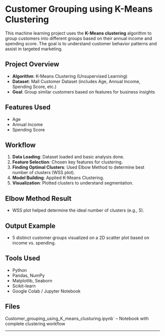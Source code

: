 #  Customer Grouping using K-Means Clustering

This machine learning project uses the **K-Means clustering** algorithm to group customers into different groups based on their annual income and spending score. The goal is to understand customer behavior patterns and assist in targeted marketing.

##  Project Overview

- **Algorithm**: K-Means Clustering (Unsupervised Learning)
- **Dataset**: Mall Customer Dataset (includes Age, Annual Income, Spending Score, etc.)
- **Goal**: Group similar customers based on features for business insights

##  Features Used

- Age  
- Annual Income  
- Spending Score  

##  Workflow

1. **Data Loading**: Dataset loaded and basic analysis done.
2. **Feature Selection**: Chosen key features for clustering.
3. **Finding Optimal Clusters**: Used Elbow Method to determine best number of clusters (WSS plot).
4. **Model Building**: Applied K-Means Clustering.
5. **Visualization**: Plotted clusters to understand segmentation.

##  Elbow Method Result

- WSS plot helped determine the ideal number of clusters (e.g., 5).

##  Output Example

- 5 distinct customer groups visualized on a 2D scatter plot based on income vs. spending.

##  Tools Used

- Python  
- Pandas, NumPy  
- Matplotlib, Seaborn  
- Scikit-learn  
- Google Colab / Jupyter Notebook

##  Files

   Customer_grouping_using_K_means_clusturing.ipynb` – Notebook with complete clustering workflow

---


